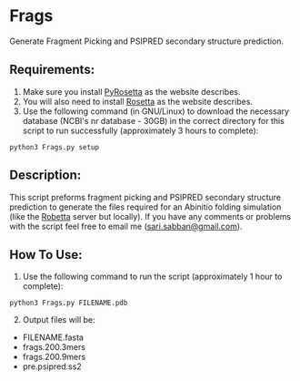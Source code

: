 # Frags
Generate Fragment Picking and PSIPRED secondary structure prediction.

## Requirements:
1. Make sure you install [PyRosetta](http://www.pyrosetta.org) as the website describes.
2. You will also need to install [Rosetta](https://www.rosettacommons.org/) as the website describes.
3. Use the following command (in GNU/Linux) to download the necessary database (NCBI's nr database - 30GB) in the correct directory for this script to run successfully (approximately 3 hours to complete):

`python3 Frags.py setup`

## Description:
This script preforms fragment picking and PSIPRED secondary structure prediction to generate the files required for an Abinitio folding simulation (like the [Robetta](http://www.robetta.org/) server but locally). If you have any comments or problems with the script feel free to email me (sari.sabban@gmail.com).

## How To Use:
1. Use the following command to run the script (approximately 1 hour to complete):

`python3 Frags.py FILENAME.pdb`

2. Output files will be:
* FILENAME.fasta
* frags.200.3mers
* frags.200.9mers
* pre.psipred.ss2

